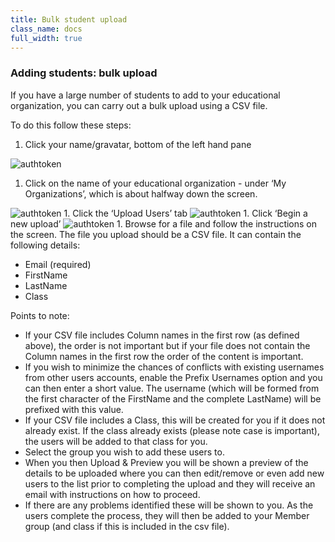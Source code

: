 ```yaml
---
title: Bulk student upload
class_name: docs
full_width: true
---
```


### Adding students: bulk upload 

If you have a large number of students to add to your educational organization, you can carry out a bulk upload using a CSV file.

To do this follow these steps:

1. Click your name/gravatar, bottom of the left hand pane
<img alt="authtoken" src="/img/docs/class_administration/profilepic.png" class="simple"/>

1. Click on the name of your  educational organization - under ‘My Organizations’, which is about halfway down the screen. 
<img alt="authtoken" src="/img/docs/class_administration/addteachers/myschoolorg.png" class="simple"/>
1. Click the ‘Upload Users’ tab 
<img alt="authtoken" src="/img/docs/manage_organization/bulkupload/uploaduserstab.png" class="simple"/>
1. Click ‘Begin a new upload’
<img alt="authtoken" src="/img/docs/manage_organization/bulkupload/beginupload.png" class="simple"/>
1. Browse for a file and follow the instructions on the screen.
The file you upload should be a CSV file. It  can contain the following details: 

  - Email (required) 
  - FirstName 
  - LastName
  - Class

Points to note:

- If your CSV file includes Column names in the first row (as defined above), the order is not important but if your file does not contain the Column names in the first row the order of the content is important.
- If you wish to minimize the chances of conflicts with existing usernames from other users accounts, enable the Prefix Usernames option and you can then enter a short value. The username (which will be formed from the first character of the FirstName and the complete LastName) will be prefixed with this value.
- If your CSV file includes a Class, this will be created for you if it does not already exist. If the class already exists (please note case is important), the users will be added to that class for you.
- Select the group you wish to add these users to. 
- When you then Upload & Preview you will be shown a preview of the details to be uploaded where you can then edit/remove or even add new users to the list prior to completing the upload and they will receive an email with instructions on how to proceed. 
- If there are any problems identified these will be shown to you. As the users complete the process, they will then be added to your Member group (and class if this is included in the csv file).
